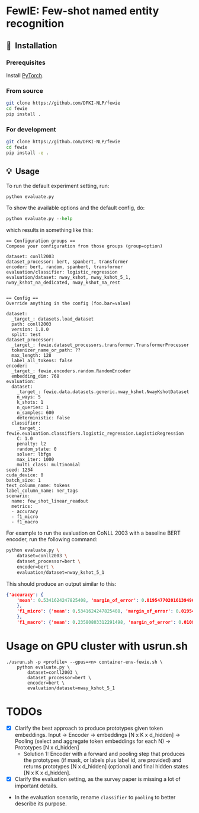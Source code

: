 # FewIE: Few-shot named entity recognition

## 🚀&nbsp; Installation

### Prerequisites

Install [PyTorch](https://pytorch.org/get-started).

### From source
```bash
git clone https://github.com/DFKI-NLP/fewie
cd fewie
pip install .
```

### For development
```bash
git clone https://github.com/DFKI-NLP/fewie
cd fewie
pip install -e .
```

## 💡&nbsp; Usage

To run the default experiment setting, run:
```python
python evaluate.py
```

To show the available options and the default config, do:
```python
python evaluate.py --help
```

which results in something like this:
```
== Configuration groups ==
Compose your configuration from those groups (group=option)

dataset: conll2003
dataset_processor: bert, spanbert, transformer
encoder: bert, random, spanbert, transformer
evaluation/classifier: logistic_regression
evaluation/dataset: nway_kshot, nway_kshot_5_1, nway_kshot_na_dedicated, nway_kshot_na_rest


== Config ==
Override anything in the config (foo.bar=value)

dataset:
  _target_: datasets.load_dataset
  path: conll2003
  version: 1.0.0
  split: test
dataset_processor:
  _target_: fewie.dataset_processors.transformer.TransformerProcessor
  tokenizer_name_or_path: ??
  max_length: 128
  label_all_tokens: false
encoder:
  _target_: fewie.encoders.random.RandomEncoder
  embedding_dim: 768
evaluation:
  dataset:
    _target_: fewie.data.datasets.generic.nway_kshot.NwayKshotDataset
    n_ways: 5
    k_shots: 1
    n_queries: 1
    n_samples: 600
    deterministic: false
  classifier:
    _target_: fewie.evaluation.classifiers.logistic_regression.LogisticRegression
    C: 1.0
    penalty: l2
    random_state: 0
    solver: lbfgs
    max_iter: 1000
    multi_class: multinomial
seed: 1234
cuda_device: 0
batch_size: 1
text_column_name: tokens
label_column_name: ner_tags
scenario:
  name: few_shot_linear_readout
  metrics:
  - accuracy
  - f1_micro
  - f1_macro
```

For example to run the evaluation on CoNLL 2003 with a baseline BERT encoder, run the following command:
```sh
python evaluate.py \
    dataset=conll2003 \
    dataset_processor=bert \
    encoder=bert \
    evaluation/dataset=nway_kshot_5_1
```

This should produce an output similar to this:
```json
{'accuracy': {
    'mean': 0.5341624247825408, 'margin_of_error': 0.019547702016139496, 'confidence': 0.95
    }, 
    'f1_micro': {'mean': 0.5341624247825408, 'margin_of_error': 0.019547702016139496, 'confidence': 0.95
    }, 
    'f1_macro': {'mean': 0.23580803312291498, 'margin_of_error': 0.010821995530256272, 'confidence': 0.95}}
```

# Usage on GPU cluster with usrun.sh
```
./usrun.sh -p <profile> --gpus=<n> container-env-fewie.sh \
    python evaluate.py \
        dataset=conll2003 \
        dataset_processor=bert \
        encoder=bert \
        evaluation/dataset=nway_kshot_5_1
```

# TODOs
- [x] Clarify the best approach to produce prototypes given token embeddings. Input -> Encoder -> embeddings [N x K x d_hidden] -> Pooling (select and aggregate token embeddings for each N) -> Prototypes [N x d_hidden]
    - Solution 1: Encoder with a forward and pooling step that produces the prototypes (if mask, or labels plus label id, are provided) and returns prototypes [N x d_hidden] (optional) and final hidden states [N x K x d_hidden].
- [x] Clarify the evaluation setting, as the survey paper is missing a lot of important details.
- In the evaluation scenario, rename ``classifier`` to ``pooling`` to better describe its purpose.
